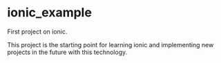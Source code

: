 # ionic_example

First project on ionic.

This project is the starting point for learning ionic and implementing new projects in the future with this technology.


